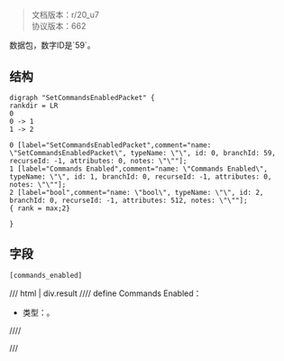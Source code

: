 # <!-- md:samp SetCommandsEnabledPacket -->

> 文档版本：r/20_u7<br/>协议版本：662

<!-- md:samp SetCommandsEnabledPacket -->数据包，数字ID是`59`。

## 结构

```viz
digraph "SetCommandsEnabledPacket" {
rankdir = LR
0
0 -> 1
1 -> 2

0 [label="SetCommandsEnabledPacket",comment="name: \"SetCommandsEnabledPacket\", typeName: \"\", id: 0, branchId: 59, recurseId: -1, attributes: 0, notes: \"\""];
1 [label="Commands Enabled",comment="name: \"Commands Enabled\", typeName: \"\", id: 1, branchId: 0, recurseId: -1, attributes: 0, notes: \"\""];
2 [label="bool",comment="name: \"bool\", typeName: \"\", id: 2, branchId: 0, recurseId: -1, attributes: 512, notes: \"\""];
{ rank = max;2}

}

```

## 字段

```title='SetCommandsEnabledPacket'
[commands_enabled]
```

/// html | div.result
//// define
Commands Enabled：<!-- md:samp bool -->

- 类型：<!-- md:samp bool -->。


////

///

